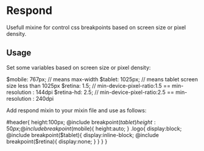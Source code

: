 # Respond
Usefull mixine for control css breakpoints based on screen size or pixel density.

## Usage
Set some variables based on screen size or pixel density:

$mobile: 767px; // means max-width
$tablet: 1025px; // means tablet screen size less than 1025px
$retina: 1.5; // min-device-pixel-ratio:1.5 == min-resolution : 144dpi
$retina-hd: 2.5; // min-device-pixel-ratio:2.5 == min-resolution : 240dpi

Add respond mixin to your mixin file and use as follows:

#header{
  height:100px;
  @include breakpoint($tablet){
    height:50px;
  }
  @include breakpoint($mobile){
    height:auto;
  }
  .logo{
    display:block;
    @include breakpoint($tablet){
        display:inline-block;
        @include breakpoint($retina){
        display:none;
    }
    }
  }
}